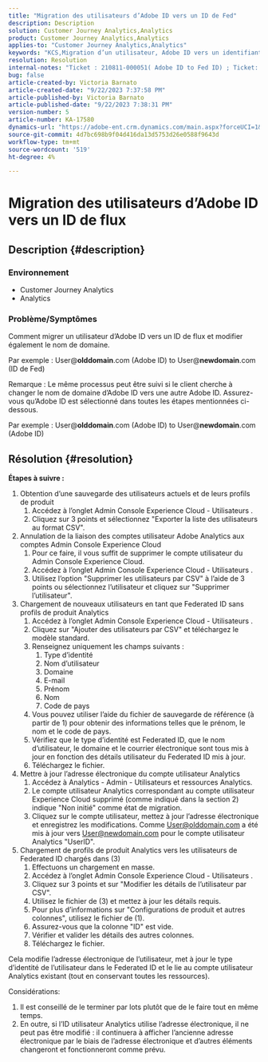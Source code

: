 ```yaml
---
title: "Migration des utilisateurs d’Adobe ID vers un ID de Fed"
description: Description
solution: Customer Journey Analytics,Analytics
product: Customer Journey Analytics,Analytics
applies-to: "Customer Journey Analytics,Analytics"
keywords: "KCS,Migration d’un utilisateur, Adobe ID vers un identifiant Fed, changement de domaine"
resolution: Resolution
internal-notes: "Ticket : 210811-000051( Adobe ID to Fed ID) ; Ticket: 210916-000306 (Adobe ID to Adobe ID)"
bug: false
article-created-by: Victoria Barnato
article-created-date: "9/22/2023 7:37:58 PM"
article-published-by: Victoria Barnato
article-published-date: "9/22/2023 7:38:31 PM"
version-number: 5
article-number: KA-17580
dynamics-url: "https://adobe-ent.crm.dynamics.com/main.aspx?forceUCI=1&pagetype=entityrecord&etn=knowledgearticle&id=44516d83-7f59-ee11-be6f-6045bd0065b6"
source-git-commit: 4d7bc698b9f04d416da13d5753d26e0588f9643d
workflow-type: tm+mt
source-wordcount: '519'
ht-degree: 4%

---
```


# Migration des utilisateurs d’Adobe ID vers un ID de flux

## Description {#description}


### <b>Environnement</b>

- Customer Journey Analytics
- Analytics




### <b>Problème/Symptômes</b>

Comment migrer un utilisateur d’Adobe ID vers un ID de flux et modifier également le nom de domaine.

Par exemple : User@<b>olddomain</b>.com (Adobe ID) to User@<b>newdomain</b>.com (ID de Fed)



Remarque : Le même processus peut être suivi si le client cherche à changer le nom de domaine d’Adobe ID vers une autre Adobe ID. Assurez-vous qu’Adobe ID est sélectionné dans toutes les étapes mentionnées ci-dessous.

Par exemple : User@<b>olddomain</b>.com (Adobe ID) to User@<b>newdomain</b>.com (Adobe ID)


## Résolution {#resolution}

<b>Étapes à suivre :</b>
1. Obtention d’une sauvegarde des utilisateurs actuels et de leurs profils de produit
   1. Accédez à l’onglet Admin Console Experience Cloud - Utilisateurs .
   2. Cliquez sur 3 points et sélectionnez &quot;Exporter la liste des utilisateurs au format CSV&quot;.
2. Annulation de la liaison des comptes utilisateur Adobe Analytics aux comptes Admin Console Experience Cloud
   1. Pour ce faire, il vous suffit de supprimer le compte utilisateur du Admin Console Experience Cloud.
   2. Accédez à l’onglet Admin Console Experience Cloud - Utilisateurs .
   3. Utilisez l’option &quot;Supprimer les utilisateurs par CSV&quot; à l’aide de 3 points ou sélectionnez l’utilisateur et cliquez sur &quot;Supprimer l’utilisateur&quot;.
3. Chargement de nouveaux utilisateurs en tant que Federated ID sans profils de produit Analytics
   1. Accédez à l’onglet Admin Console Experience Cloud - Utilisateurs .
   2. Cliquez sur &quot;Ajouter des utilisateurs par CSV&quot; et téléchargez le modèle standard.
   3. Renseignez uniquement les champs suivants :
      1. Type d’identité
      2. Nom d’utilisateur
      3. Domaine
      4. E-mail
      5. Prénom
      6. Nom
      7. Code de pays
   4. Vous pouvez utiliser l’aide du fichier de sauvegarde de référence (à partir de 1) pour obtenir des informations telles que le prénom, le nom et le code de pays.
   5. Vérifiez que le type d’identité est Federated ID, que le nom d’utilisateur, le domaine et le courrier électronique sont tous mis à jour en fonction des détails utilisateur du Federated ID mis à jour.
   6. Téléchargez le fichier.
4. Mettre à jour l’adresse électronique du compte utilisateur Analytics
   1. Accédez à Analytics - Admin - Utilisateurs et ressources Analytics.
   2. Le compte utilisateur Analytics correspondant au compte utilisateur Experience Cloud supprimé (comme indiqué dans la section 2) indique &quot;Non initié&quot; comme état de migration.
   3. Cliquez sur le compte utilisateur, mettez à jour l’adresse électronique et enregistrez les modifications. Comme User@olddomain.com a été mis à jour vers User@newdomain.com pour le compte utilisateur Analytics &quot;UserID&quot;.
5. Chargement de profils de produit Analytics vers les utilisateurs de Federated ID chargés dans (3)
   1. Effectuons un chargement en masse.
   2. Accédez à l’onglet Admin Console Experience Cloud - Utilisateurs .
   3. Cliquez sur 3 points et sur &quot;Modifier les détails de l’utilisateur par CSV&quot;.
   4. Utilisez le fichier de (3) et mettez à jour les détails requis.
   5. Pour plus d’informations sur &quot;Configurations de produit et autres colonnes&quot;, utilisez le fichier de (1).
   6. Assurez-vous que la colonne &quot;ID&quot; est vide.
   7. Vérifier et valider les détails des autres colonnes.
   8. Téléchargez le fichier.




Cela modifie l’adresse électronique de l’utilisateur, met à jour le type d’identité de l’utilisateur dans le Federated ID et le lie au compte utilisateur Analytics existant (tout en conservant toutes les ressources).


Considérations:
1. Il est conseillé de le terminer par lots plutôt que de le faire tout en même temps.
2. En outre, si l’ID utilisateur Analytics utilise l’adresse électronique, il ne peut pas être modifié : il continuera à afficher l’ancienne adresse électronique par le biais de l’adresse électronique et d’autres éléments changeront et fonctionneront comme prévu.


